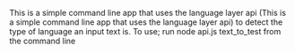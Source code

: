 This is a simple command line app that uses the language layer api (This is a simple command line app that uses the language layer api)
to detect the type of language an input text is.
To use; run node api.js text_to_test from the command line
